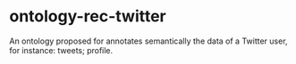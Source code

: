 # ontology-rec-twitter
An ontology proposed for annotates semantically the data of a Twitter user, for instance: tweets; profile.
